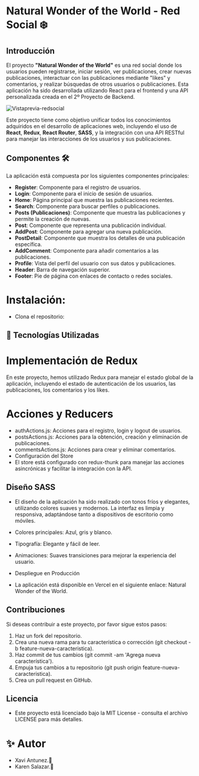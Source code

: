 # Natural Wonder of the World - Red Social ❄️

## Introducción

El proyecto **"Natural Wonder of the World"** es una red social donde los usuarios pueden registrarse, iniciar sesión, ver publicaciones, crear nuevas publicaciones, interactuar con las publicaciones mediante "likes" y comentarios, y realizar búsquedas de otros usuarios o publicaciones. Esta aplicación ha sido desarrollada utilizando React para el frontend y una API personalizada creada en el 2º Proyecto de Backend.

![Vistaprevia-redsocial](./assets/redsocial.png)


Este proyecto tiene como objetivo unificar todos los conocimientos adquiridos en el desarrollo de aplicaciones web, incluyendo el uso de **React**, **Redux**, **React Router**, **SASS**, y la integración con una API RESTful para manejar las interacciones de los usuarios y sus publicaciones.


## Componentes 🛠️

La aplicación está compuesta por los siguientes componentes principales:

- **Register**: Componente para el registro de usuarios.
- **Login**: Componente para el inicio de sesión de usuarios.
- **Home**: Página principal que muestra las publicaciones recientes.
- **Search**: Componente para buscar perfiles o publicaciones.
- **Posts (Publicaciones)**: Componente que muestra las publicaciones y permite la creación de nuevas.
- **Post**: Componente que representa una publicación individual.
- **AddPost**: Componente para agregar una nueva publicación.
- **PostDetail**: Componente que muestra los detalles de una publicación específica.
- **AddComment**: Componente para añadir comentarios a las publicaciones.
- **Profile**: Vista del perfil del usuario con sus datos y publicaciones.
- **Header**: Barra de navegación superior.
- **Footer**: Pie de página con enlaces de contacto o redes sociales.



# Instalación:

- Clona el repositorio:

## 🔧 Tecnologías Utilizadas

# Implementación de Redux
En este proyecto, hemos utilizado Redux para manejar el estado global de la aplicación, incluyendo el estado de autenticación de los usuarios, las publicaciones, los comentarios y los likes.

# Acciones y Reducers
- authActions.js: Acciones para el registro, login y logout de usuarios.
- postsActions.js: Acciones para la obtención, creación y eliminación de publicaciones.
- commentsActions.js: Acciones para crear y eliminar comentarios.
- Configuración del Store
- El store está configurado con redux-thunk para manejar las acciones asincrónicas y facilitar la integración con la API.

## Diseño SASS
- El diseño de la aplicación ha sido realizado con tonos fríos y elegantes, utilizando colores suaves y modernos. La interfaz es limpia y responsiva, adaptándose tanto a dispositivos de escritorio como móviles.

- Colores principales: Azul, gris y blanco.
- Tipografía: Elegante y fácil de leer.
- Animaciones: Suaves transiciones para mejorar la experiencia del usuario.
- Despliegue en Producción
- La aplicación está disponible en Vercel en el siguiente enlace: Natural Wonder of the World.

## Contribuciones
Si deseas contribuir a este proyecto, por favor sigue estos pasos:

1. Haz un fork del repositorio.
2. Crea una nueva rama para tu característica o corrección (git checkout -b feature-nueva-caracteristica).
3. Haz commit de tus cambios (git commit -am 'Agrega nueva característica').
4. Empuja tus cambios a tu repositorio (git push origin feature-nueva-caracteristica).
5. Crea un pull request en GitHub.
## Licencia
- Este proyecto está licenciado bajo la MIT License - consulta el archivo LICENSE para más detalles.



# ✨ Autor
- Xavi Antunez.🚀
- Karen Salazar.💜